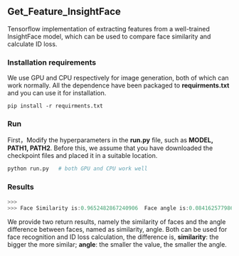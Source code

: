 ## Get_Feature_InsightFace

Tensorflow implementation of extracting features from a well-trained InsightFace model, which can be used to compare face similarity and calculate ID loss.

### Installation requirements

We use GPU and CPU respectively for image generation, both of which can work normally. All the dependence have been packaged to **requirments.txt** and you can use it for installation.

```shell
pip install -r requirments.txt
```

### Run

First，Modify the hyperparameters in the **run.py** file, such as **MODEL, PATH1, PATH2**. Before this, we assume that you have downloaded the checkpoint files and placed it in a suitable location.

```python
python run.py   # both GPU and CPU work well
```

### Results

```powershell
>>>
>>> Face Similarity is:0.9652482867240906  Face angle is:0.08416257798671722
```

We provide two return results, namely the similarity of faces and the angle difference between faces, named as similarity, angle. Both can be used for face recognition and ID loss calculation, the difference is, **similarity**: the bigger the more similar; **angle**: the smaller the value, the smaller the angle.

